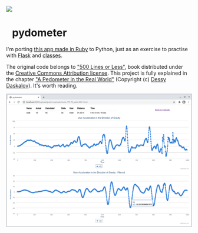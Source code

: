 <img align="left" src="https://aosabook.org/en/500L/pedometer-images/walk-2.png" height=100 width=auto /><br><h1>pydometer</h1>

I'm porting [this app made in Ruby](https://github.com/aosabook/500lines/tree/master/pedometer) to Python, just as an exercise to practise with [Flask](https://flask.palletsprojects.com) and [classes](https://docs.python.org/3/tutorial/classes.html).

The original code belongs to ["500 Lines or Less"](https://aosabook.org/en/index.html#500lines), book distributed under the [Creative Commons Attribution license](http://creativecommons.org/licenses/by/3.0/). This project is fully explained in the chapter ["A Pedometer in the Real World"](https://aosabook.org/en/500L/a-pedometer-in-the-real-world.html) (Copyright (c) [Dessy Daskalov](https://twitter.com/dess_e)). It's worth reading.

![](app.png)
